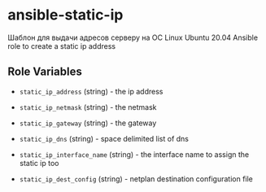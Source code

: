 # ansible-static-ip
Шаблон для выдачи адресов серверу на ОС Linux Ubuntu 20.04
Ansible role to create a static ip address

## Role Variables

- `static_ip_address` (string) - the ip address

- `static_ip_netmask` (string) - the netmask

- `static_ip_gateway` (string) - the gateway

- `static_ip_dns` (string) - space delimited list of dns

- `static_ip_interface_name` (string) - the interface name to assign the static ip too

- `static_ip_dest_config` (string) - netplan destination configuration file
